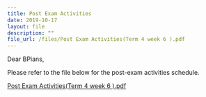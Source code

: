 ```yaml
---
title: Post Exam Activities
date: 2019-10-17
layout: file
description: ""
file_url: /files/Post Exam Activities(Term 4 week 6 ).pdf
---
```



Dear BPians,  
  
Please refer to the file below for the post-exam activities schedule.  
  
[Post Exam Activities(Term 4 week 6 ).pdf](https://www-bpghs-moe-edu-sg-admin.cwp.sg/qql/slot/u148/BPGHS%202019/Announcements%20&%20Updates/Post%20Exam%20Activities(Term%204%20week%206%20).pdf)